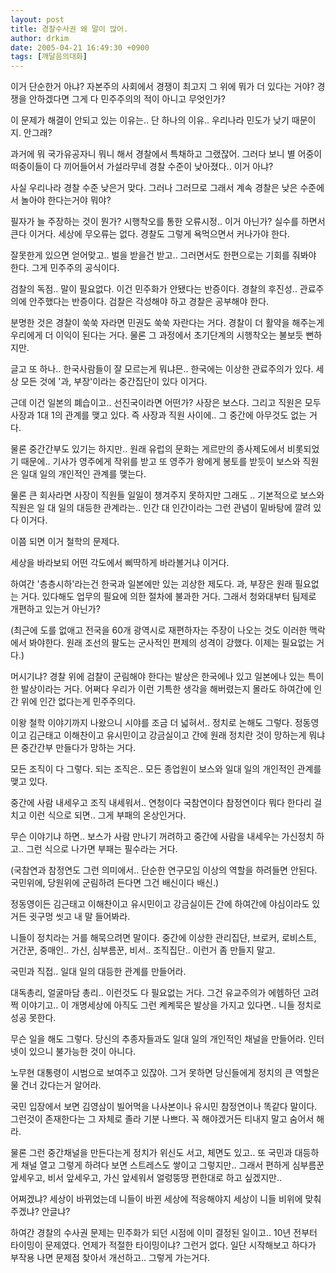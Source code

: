 ```yaml
---
layout: post
title: 경찰수사권 왜 말이 많어.
author: drkim
date: 2005-04-21 16:49:30 +0900
tags: [깨달음의대화]
---
```

이거 단순한거 아냐? 자본주의 사회에서 경쟁이 최고지 그 위에 뭐가 더 있다는 거야? 경쟁을 안하겠다면 그게 다 민주주의의 적이 아니고 무엇인가?
  

  
이 문제가 해결이 안되고 있는 이유는.. 단 하나의 이유.. 우리나라 민도가 낮기 때문이지. 안그래?
  

  
과거에 뭐 국가유공자니 뭐니 해서 경찰에서 특채하고 그랬잖어. 그러다 보니 별 어중이 떠중이들이 다 끼어들어서 가설라무네 경찰 수준이 낮아졌다.. 이거 아냐?
  

  
사실 우리나라 경찰 수준 낮은거 맞다. 그러나 그러므로 그래서 계속 경찰은 낮은 수준에서 놀아야 한다는거야 뭐야?
  

  
필자가 늘 주장하는 것이 뭔가? 시행착오를 통한 오류시정.. 이거 아닌가? 실수를 하면서 큰다 이거다. 세상에 무오류는 없다. 경찰도 그렇게 욕먹으면서 커나가야 한다.
  

  
잘못한게 있으면 얻어맞고.. 벌을 받을건 받고.. 그러면서도 한편으로는 기회를 줘봐야 한다. 그게 민주주의 공식이다.
  

  
검찰의 독점.. 말이 필요없다. 이건 민주화가 안됐다는 반증이다. 경찰의 후진성.. 관료주의에 안주했다는 반증이다. 검찰은 각성해야 하고 경찰은 공부해야 한다.
  

  
분명한 것은 경찰이 쑥쑥 자라면 민권도 쑥쑥 자란다는 거다. 경찰이 더 활약을 해주는게 우리에게 더 이익이 된다는 거다. 물론 그 과정에서 초기단계의 시행착오는 불보듯 뻔하지만.
  

  
글고 또 하나.. 한국사람들이 잘 모르는게 뭐냐믄.. 한국에는 이상한 관료주의가 있다. 세상 모든 것에 '과, 부장'이라는 중간집단이 있다 이거다.
  

  
근데 이건 일본의 폐습이고.. 선진국이라면 어떤가? 사장은 보스다. 그리고 직원은 모두 사장과 1대 1의 관계를 맺고 있다. 즉 사장과 직원 사이에.. 그 중간에 아무것도 없는 거다.
  

  
물론 중간간부도 있기는 하지만.. 원래 유럽의 문화는 게르만의 종사제도에서 비롯되었기 때문에.. 기사가 영주에게 작위를 받고 또 영주가 왕에게 봉토를 받듯이 보스와 직원은 일대 일의 개인적인 관계를 맺는다.
  

  
물론 큰 회사라면 사장이 직원들 일일이 챙겨주지 못하지만 그래도 .. 기본적으로 보스와 직원은 일 대 일의 대등한 관계라는.. 인간 대 인간이라는 그런 관념이 밑바탕에 깔려 있다 이거다.
  

  
이쯤 되면 이거 철학의 문제다.
  
세상을 바라보되 어떤 각도에서 삐딱하게 바라볼거냐 이거다.
  

  
하여간 '층층시하'라는건 한국과 일본에만 있는 괴상한 제도다. 과, 부장은 원래 필요없는 거다. 있다해도 업무의 필요에 의한 절차에 불과한 거다. 그래서 청와대부터 팀제로 개편하고 있는거 아닌가?
  

  
(최근에 도를 없애고 전국을 60개 광역시로 재편하자는 주장이 나오는 것도 이러한 맥락에서 봐야한다. 원래 조선의 팔도는 군사적인 편제의 성격이 강했다. 이제는 필요없는 거다.)
  

  
머시기냐? 경찰 위에 검찰이 군림해야 한다는 발상은 한국에나 있고 일본에나 있는 특이한 발상이라는 거다. 어쩌다 우리가 이런 기특한 생각을 해버렸는지 몰라도 하여간에 인간 위에 인간 없다는게 민주주의다.
  

  
이왕 철학 이야기까지 나왔으니 시야를 조금 더 넓혀서.. 정치로 논해도 그렇다. 정동영이고 김근태고 이해찬이고 유시민이고 강금실이고 간에 원래 정치란 것이 망하는게 뭐냐믄 중간간부 만들다가 망하는 거다.
  

  
모든 조직이 다 그렇다. 되는 조직은.. 모든 종업원이 보스와 일대 일의 개인적인 관계를 맺고 있다.
  

  
중간에 사람 내세우고 조직 내세워서.. 연청이다 국참연이다 참정연이다 뭐다 한다리 걸치고 이런 식으로 되면.. 그게 부패의 온상인거다.
  

  
무슨 이야기냐 하면.. 보스가 사람 만나기 꺼려하고 중간에 사람을 내세우는 가신정치 하고.. 그런 식으로 나가면 부패는 필수라는 거다.
  

  
(국참연과 참정연도 그런 의미에서.. 단순한 연구모임 이상의 역할을 하려들면 안된다. 국민위에, 당원위에 군림하려 든다면 그건 배신이다 배신.)
  

  
정동영이든 김근태고 이해찬이고 유시민이고 강금실이든 간에 하여간에 야심이라도 있거든 귓구멍 씻고 내 말 들어봐라.
  

  
니들이 정치라는 거를 해묵으려면 말이다. 중간에 이상한 관리집단, 브로커, 로비스트, 거간꾼, 중매인.. 가신, 심부름꾼, 비서.. 조직집단.. 이런거 좀 만들지 말고.
  

  
국민과 직접.. 일대 일의 대등한 관계를 만들어라.
  

  
대독총리, 얼굴마담 총리.. 이런것도 다 필요없는 거다. 그건 유교주의가 에헴하던 고려쩍 이야기고.. 이 개명세상에 아직도 그런 켸켸묵은 발상을 가지고 있다면.. 니들 정치로 성공 못한다.
  

  
무슨 일을 해도 그렇다. 당신의 추종자들과도 일대 일의 개인적인 채널을 만들어라. 인터넷이 있으니 불가능한 것이 아니다.
  

  
노무현 대통령이 시범으로 보여주고 있잖아. 그거 못하면 당신들에게 정치의 큰 역할은 물 건너 갔다는거 알어라.
  

  
국민 입장에서 보면 김영삼이 빌어먹을 나사본이나 유시민 참정연이나 똑같다 말이다. 그런것이 존재한다는 그 자체로 졸라 기분 나쁘다. 꼭 해야겠거든 티내지 말고 숨어서 해라.
  

  
물론 그런 중간채널을 만든다는게 정치가 위신도 서고, 체면도 있고.. 또 국민과 대등하게 채널 열고 그렇게 하려다 보면 스트레스도 쌓이고 그렇지만.. 그래서 편하게 심부름꾼 앞세우고, 비서 앞세우고, 가신 앞세워서 얼렁뚱땅 편한대로 하고 싶겠지만..
  

  
어쩌겠냐? 세상이 바뀌었는데 니들이 바뀐 세상에 적응해야지 세상이 니들 비위에 맞춰주겠냐? 안글냐?
  

  
하여간 경찰의 수사권 문제는 민주화가 되던 시점에 이미 결정된 일이고.. 10년 전부터 타이밍이 문제였다. 언제가 적절한 타이밍이냐? 그런거 없다. 일단 시작해보고 하다가 부작용 나면 문제점 찾아서 개선하고.. 그렇게 가는거다.